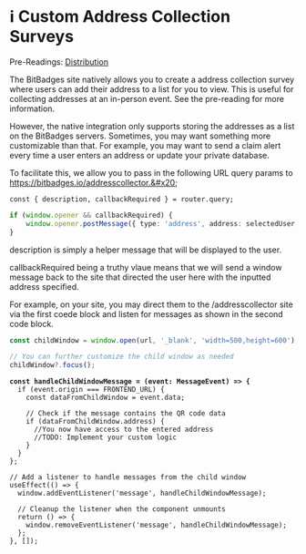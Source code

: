 # ℹ Custom Address Collection Surveys

Pre-Readings: [Distribution](../overview/how-it-works/distribution.md)

The BitBadges site natively allows you to create a address collection survey where users can add their address to a list for you to view. This is useful for collecting addresses at an in-person event. See the pre-reading for more information.

However, the native integration only supports storing the addresses as a list on the BitBadges servers. Sometimes, you may want something more customizable than that. For example, you may want to send a claim alert every time a user enters an address or update your private database.

To facilitate this, we allow you to pass in the following URL query params to https://bitbadges.io/addresscollector.&#x20;

```typoscript
const { description, callbackRequired } = router.query;
```

```typescript
if (window.opener && callbackRequired) {
    window.opener.postMessage({ type: 'address', address: selectedUser }, "*");
}
```

description is simply a helper message that will be displayed to the user.&#x20;

callbackRequired being a truthy vlaue means that we will send a window message back to the site that directed the user here with the inputted address specified.&#x20;

For example, on your site, you may direct them to the /addresscollector site via the first coede block and listen for messages as shown in the second code block.

```typescript
const childWindow = window.open(url, '_blank', 'width=500,height=600');

// You can further customize the child window as needed
childWindow?.focus();
```

<pre class="language-typescript"><code class="lang-typescript"><strong>const handleChildWindowMessage = (event: MessageEvent) => {
</strong>  if (event.origin === FRONTEND_URL) {
    const dataFromChildWindow = event.data;

    // Check if the message contains the QR code data
    if (dataFromChildWindow.address) {
      //You now have access to the entered address
      //TODO: Implement your custom logic
    }
  }
};

// Add a listener to handle messages from the child window
useEffect(() => {
  window.addEventListener('message', handleChildWindowMessage);

  // Cleanup the listener when the component unmounts
  return () => {
    window.removeEventListener('message', handleChildWindowMessage);
  };
}, []);
</code></pre>

